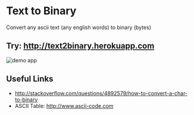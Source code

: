 Text to Binary
===========

Convert any ascii text (any english words) to binary (bytes)

## Try: http://text2binary.herokuapp.com

![demo app](http://i.imgur.com/tW7AYjE.png)

## Useful Links

- http://stackoverflow.com/questions/4892579/how-to-convert-a-char-to-binary
- ASCII Table: http://www.ascii-code.com
